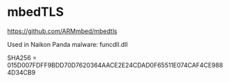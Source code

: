 # mbedTLS

https://github.com/ARMmbed/mbedtls

Used in Naikon Panda malware: funcdll.dll

SHA256 = 015D007FDFF9BDD70D7620364AACE2E24CDAD0F65511E074CAF4CE9884D34CB9
